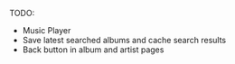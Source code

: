 TODO:

- Music Player
- Save latest searched albums and cache search results
- Back button in album and artist pages

